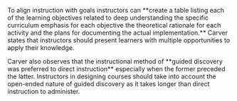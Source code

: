 <p><span style=font-weight: 400;>To align instruction with goals instructors can </span>**create a table listing each of the learning objectives related to deep understanding the specific curriculum emphasis for each objective the theoretical rationale for each activity and the plans for documenting the actual implementation.**<span style=font-weight: 400;> Carver states that instructors should present learners with multiple opportunities to apply their knowledge.</span></p>

<p><span style=font-weight: 400;>Carver also observes that the instructional method of </span>**guided discovery was preferred to direct instruction**<span style=font-weight: 400;> especially when the former preceded the latter. Instructors in designing courses should take into account the open-ended nature of guided discovery as it takes longer than direct instruction to administer</span><span style=font-weight: 400;>.</span></p>